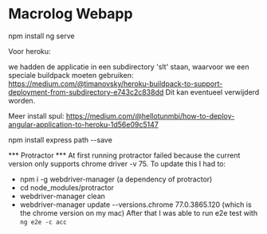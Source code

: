# Macrolog Webapp #

npm install
ng serve

Voor heroku:

we hadden de applicatie in een subdirectory 'slt' staan, waarvoor we een speciale buildpack moeten gebruiken:
https://medium.com/@timanovsky/heroku-buildpack-to-support-deployment-from-subdirectory-e743c2c838dd
Dit kan eventueel verwijderd worden.

Meer install spul:
https://medium.com/@hellotunmbi/how-to-deploy-angular-application-to-heroku-1d56e09c5147

npm install express path --save


*** Protractor *** 
At first running protractor failed because the current version only supports chrome driver -v 75. 
To update this I had to: 
- npm i -g webdriver-manager (a dependency of protractor)
- cd node_modules/protractor
- webdriver-manager clean 
- webdriver-manager update --versions.chrome 77.0.3865.120 (which is the chrome version on my mac)
After that I was able to run e2e test with `ng e2e -c acc`